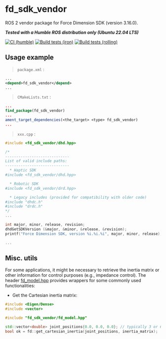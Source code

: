 # fd_sdk_vendor
ROS 2 vendor package for Force Dimension SDK (version 3.16.0).

***Tested with a Humble ROS distribution only (Ubuntu 22.04 LTS)***

[![CI (humble)](https://github.com/ICube-Robotics/fd_sdk_vendor/actions/workflows/ci.yml/badge.svg)](https://github.com/ICube-Robotics/fd_sdk_vendor/actions/workflows/ci.yml)
[![Build tests (iron)](../../actions/workflows/ci-iron.yaml/badge.svg?branch=main)](../../actions/workflows/ci-iron.yaml?query=branch:main)
[![Build tests (rolling)](../../actions/workflows/ci-rolling.yaml/badge.svg?branch=main)](../../actions/workflows/ci-rolling.yaml?query=branch:main)

## Usage example


> `package.xml` :
```xml
...
<depend>fd_sdk_vendor</depend>
...
```

> `CMakeLists.txt` :
```cmake
...
find_package(fd_sdk_vendor)
...
ament_target_dependencies(<the_target> <type> fd_sdk_vendor)
...
```
> `xxx.cpp` :
```cpp
#include <fd_sdk_vendor/dhd.hpp>

/*
-----------------------------
List of valid include paths:
-----------------------------
  * Haptic SDK
#include <fd_sdk_vendor/dhd.hpp>

  * Robotic SDK
#include <fd_sdk_vendor/drd.hpp>

  * Legacy includes (provided for compatibility with older code)
#include "dhdc.h"
#include "drdc.h"
*/
...

int major, minor, release, revision;
dhdGetSDKVersion (&major, &minor, &release, &revision);
printf("Force Dimension SDK, version %i.%i.%i", major, minor, release);

...
```

## Misc. utils

For some applications, it might be necessary to retrieve the inertia matrix or other information for control purposes (e.g., impedance control).
The header [fd_model.hpp](include/fd_sdk_vendor/fd_model.hpp) provides wrappers for some commonly used functionalities:

- Get the Cartesian inertia matrix:

```cpp
#include <Eigen/Dense>
#include <vector>

#include "fd_sdk_vendor/fd_model.hpp"

std::vector<double> joint_positions{0.0, 0.0, 0.0}; // typically 3 or 6 DoF
bool ok = fd::get_cartesian_inertia(joint_positions, inertia_matrix);
```
